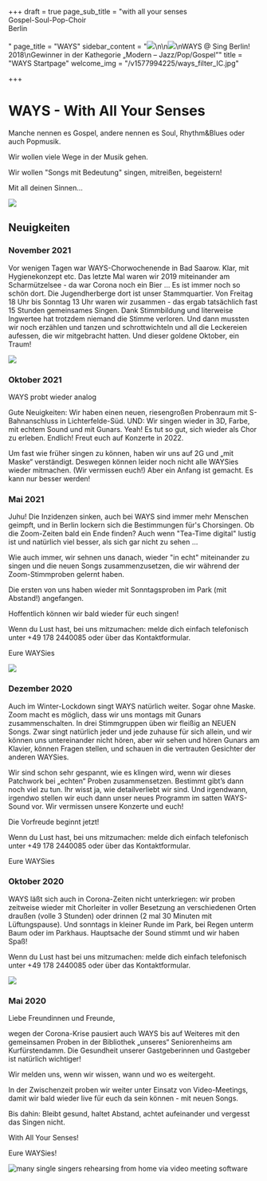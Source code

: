 +++
draft = true
page_sub_title = "with all your senses<br>Gospel-Soul-Pop-Choir<br>Berlin<br><br>"
page_title = "WAYS"
sidebar_content = "![](https://res.cloudinary.com/ways-choir/image/upload/v1583475753/E2301961-1BA9-44E6-87D1-82E97FBAE8B6_bo6fj3.jpg)\n\n![](https://res.cloudinary.com/ways-choir/image/upload/v1578645829/SingBerlinLogo.png)\nWAYS @ Sing Berlin! 2018\nGewinner in der Kathegorie „Modern – Jazz/Pop/Gospel”"
title = "WAYS Startpage"
welcome_img = "/v1577994225/ways_filter_IC.jpg"

+++
# WAYS - With All Your Senses

Manche nennen es Gospel, andere nennen es Soul, Rhythm&Blues oder auch Popmusik.

Wir wollen viele Wege in der Musik gehen.

Wir wollen "Songs mit Bedeutung" singen, mitreißen, begeistern!

Mit all deinen Sinnen...

![](https://res.cloudinary.com/ways-choir/image/upload/v1555003937/WAYS-alle-20190223b.jpg)

## Neuigkeiten

### November 2021

Vor wenigen Tagen war WAYS-Chorwochenende in Bad Saarow. Klar, mit Hygienekonzept etc. Das letzte Mal waren wir 2019 miteinander am Scharmützelsee - da war Corona noch ein Bier … Es ist immer noch so schön dort. Die Jugendherberge dort ist unser Stammquartier. Von Freitag 18 Uhr bis Sonntag 13 Uhr waren wir zusammen - das ergab tatsächlich fast 15 Stunden gemeinsames Singen. Dank Stimmbildung und literweise Ingwertee hat trotzdem niemand die Stimme verloren. Und dann mussten wir noch erzählen und tanzen und schrottwichteln und all die Leckereien aufessen, die wir mitgebracht hatten. Und dieser goldene Oktober, ein Traum!

![](https://res.cloudinary.com/ways-choir/image/upload/v1636211805/211031_BadSaarow_Webseite.jpg)

### Oktober 2021

WAYS probt wieder analog

Gute Neuigkeiten: Wir haben einen neuen, riesengroßen Probenraum mit S-Bahnanschluss in Lichterfelde-Süd. UND: Wir singen wieder in 3D, Farbe, mit echtem Sound und mit Gunars. Yeah! Es tut so gut, sich wieder als Chor zu erleben. Endlich! Freut euch auf Konzerte in 2022.

Um fast wie früher singen zu können, haben wir uns auf 2G und „mit Maske“ verständigt. Deswegen können leider noch nicht alle WAYSies wieder mitmachen. (Wir vermissen euch!) Aber ein Anfang ist gemacht. Es kann nur besser werden!

### Mai 2021

Juhu! Die Inzidenzen sinken, auch bei WAYS sind immer mehr Menschen geimpft, und in Berlin lockern sich die Bestimmungen für's Chorsingen. Ob die Zoom-Zeiten bald ein Ende finden? Auch wenn "Tea-Time digital" lustig ist und natürlich viel besser, als sich gar nicht zu sehen ...

Wie auch immer, wir sehnen uns danach, wieder "in echt" miteinander zu singen und die neuen Songs zusammenzusetzen, die wir während der Zoom-Stimmproben gelernt haben.

Die ersten von uns haben wieder mit Sonntagsproben im Park (mit Abstand!) angefangen.

Hoffentlich können wir bald wieder für euch singen!

Wenn du Lust hast, bei uns mitzumachen: melde dich einfach telefonisch unter +49 178 2440085 oder über das Kontaktformular.

Eure WAYSies

![](https://res.cloudinary.com/ways-choir/image/upload/v1622640928/59650399-7D49-4B8F-A267-24C795EABF35.jpg)

### Dezember 2020

Auch im Winter-Lockdown singt WAYS natürlich weiter. Sogar ohne Maske. Zoom macht es möglich, dass wir uns montags mit Gunars zusammenschalten. In drei Stimmgruppen üben wir fleißig an NEUEN Songs. Zwar singt natürlich jeder und jede zuhause für sich allein, und wir können uns untereinander nicht hören, aber wir sehen und hören Gunars am Klavier, können Fragen stellen, und schauen in die vertrauten Gesichter der anderen WAYSies.

Wir sind schon sehr gespannt, wie es klingen wird, wenn wir dieses Patchwork bei „echten“ Proben zusammensetzen. Bestimmt gibt’s dann noch viel zu tun. Ihr wisst ja, wie detailverliebt wir sind. Und irgendwann, irgendwo stellen wir euch dann unser neues Programm im satten WAYS-Sound vor. Wir vermissen unsere Konzerte und euch!

Die Vorfreude beginnt jetzt!

Wenn du Lust hast, bei uns mitzumachen: melde dich einfach telefonisch unter +49 178 2440085 oder über das Kontaktformular.

Eure WAYSies

### Oktober 2020

WAYS läßt sich auch in Corona-Zeiten nicht unterkriegen: wir proben zeitweise wieder mit Chorleiter in voller Besetzung an verschiedenen Orten draußen (volle 3 Stunden) oder drinnen (2 mal 30 Minuten mit Lüftungspause). Und sonntags in kleiner Runde im Park, bei Regen unterm Baum oder im Parkhaus. Hauptsache der Sound stimmt und wir haben Spaß!

Wenn du Lust hast bei uns mitzumachen: melde dich einfach telefonisch unter +49 178 2440085 oder über das Kontaktformular.

![](https://res.cloudinary.com/ways-choir/image/upload/v1601821704/38ED5EDE-0A52-472C-9A24-22CCF8C4F371_gkznwx.jpg)

### Mai 2020

Liebe Freundinnen und Freunde,

wegen der Corona-Krise pausiert auch WAYS bis auf Weiteres mit den gemeinsamen Proben in der Bibliothek „unseres“ Seniorenheims am Kurfürstendamm. Die Gesundheit unserer Gastgeberinnen und Gastgeber ist natürlich wichtiger!

Wir melden uns, wenn wir wissen, wann und wo es weitergeht.

In der Zwischenzeit proben wir weiter unter Einsatz von Video-Meetings, damit wir bald wieder live für euch da sein können - mit neuen Songs.

Bis dahin: Bleibt gesund, haltet Abstand, achtet aufeinander und vergesst das Singen nicht.

With All Your Senses!

Eure WAYSies!

![many single singers rehearsing from home via video meeting software](https://res.cloudinary.com/ways-choir/image/upload/v1587326826/91072E60-4C13-4A22-B783-9826969C8E2C_mftwwj.jpg "Video-Meetings")